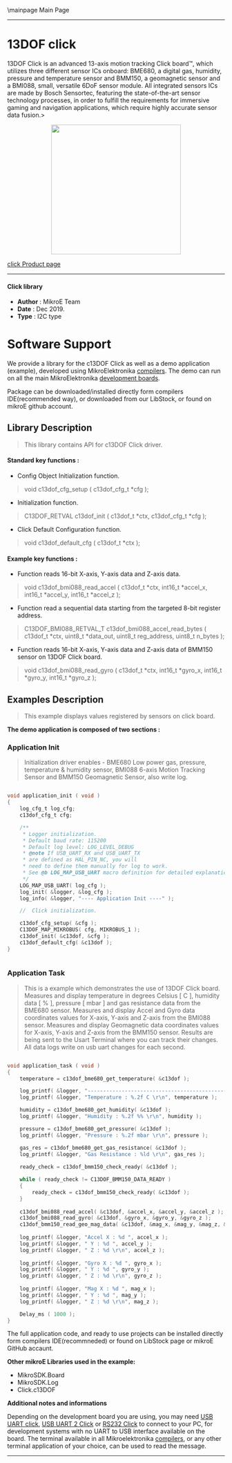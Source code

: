 \mainpage Main Page
 
 

---
# 13DOF click

13DOF Click is an advanced 13-axis motion tracking Click board™, which utilizes three different sensor ICs onboard: BME680, a digital gas, humidity, pressure and temperature sensor and BMM150, a geomagnetic sensor and a BMI088, small, versatile 6DoF sensor module. All integrated sensors ICs are made by Bosch Sensortec, featuring the state-of-the-art sensor technology processes, in order to fulfill the requirements for immersive gaming and navigation applications, which require highly accurate sensor data fusion.>

<p align="center">
  <img src="https://download.mikroe.com/images/click_for_ide/13dof_click.png" height=300px>
</p>

[click Product page](https://www.mikroe.com/13dof-click)

---


#### Click library 

- **Author**        : MikroE Team
- **Date**          : Dec 2019.
- **Type**          : I2C type


# Software Support

We provide a library for the c13DOF Click 
as well as a demo application (example), developed using MikroElektronika 
[compilers](https://shop.mikroe.com/compilers). 
The demo can run on all the main MikroElektronika [development boards](https://shop.mikroe.com/development-boards).

Package can be downloaded/installed directly form compilers IDE(recommended way), or downloaded from our LibStock, or found on mikroE github account. 

## Library Description

> This library contains API for c13DOF Click driver.

#### Standard key functions :

- Config Object Initialization function.
> void c13dof_cfg_setup ( c13dof_cfg_t *cfg ); 
 
- Initialization function.
> C13DOF_RETVAL c13dof_init ( c13dof_t *ctx, c13dof_cfg_t *cfg );

- Click Default Configuration function.
> void c13dof_default_cfg ( c13dof_t *ctx );


#### Example key functions :

- Function reads 16-bit X-axis, Y-axis data and Z-axis data.
> void c13dof_bmi088_read_accel ( c13dof_t *ctx, int16_t *accel_x, int16_t *accel_y, int16_t *accel_z );
 
- Function read a sequential data starting from the targeted 8-bit register address.
> C13DOF_BMI088_RETVAL_T c13dof_bmi088_accel_read_bytes ( c13dof_t *ctx, uint8_t *data_out, uint8_t reg_address, uint8_t n_bytes );

- Function reads 16-bit X-axis, Y-axis data and Z-axis data of BMM150 sensor on 13DOF Click board.
> void c13dof_bmi088_read_gyro ( c13dof_t *ctx, int16_t *gyro_x, int16_t *gyro_y, int16_t *gyro_z );

## Examples Description

> This example displays values registered by sensors on click board.

**The demo application is composed of two sections :**

### Application Init 

> Initialization driver enables -
> BME680 Low power gas, pressure, temperature & humidity sensor, 
> BMI088 6-axis Motion Tracking Sensor and
> BMM150 Geomagnetic Sensor, also write log.

```c

void application_init ( void )
{
    log_cfg_t log_cfg;
    c13dof_cfg_t cfg;

    /** 
     * Logger initialization.
     * Default baud rate: 115200
     * Default log level: LOG_LEVEL_DEBUG
     * @note If USB_UART_RX and USB_UART_TX 
     * are defined as HAL_PIN_NC, you will 
     * need to define them manually for log to work. 
     * See @b LOG_MAP_USB_UART macro definition for detailed explanation.
     */
    LOG_MAP_USB_UART( log_cfg );
    log_init( &logger, &log_cfg );
    log_info( &logger, "---- Application Init ----" );

    //  Click initialization.

    c13dof_cfg_setup( &cfg );
    C13DOF_MAP_MIKROBUS( cfg, MIKROBUS_1 );
    c13dof_init( &c13dof, &cfg );
    c13dof_default_cfg( &c13dof );
}
  
```

### Application Task

> This is a example which demonstrates the use of 13DOF Click board.
> Measures and display temperature in degrees Celsius [ C ], humidity data [ % ], 
> pressure [ mbar ] and gas resistance data from the BME680 sensor.
> Measures and display Accel and Gyro data coordinates values 
> for X-axis, Y-axis and Z-axis from the BMI088 sensor.
> Measures and display Geomagnetic data coordinates values for 
> X-axis, Y-axis and Z-axis from the BMM150 sensor.
> Results are being sent to the Usart Terminal where you can track their changes.
> All data logs write on usb uart changes for each second.

```c

void application_task ( void )
{
    temperature = c13dof_bme680_get_temperature( &c13dof );

    log_printf( &logger, "----------------------------------------------------------\n");
    log_printf( &logger, "Temperature : %.2f C \r\n", temperature );

    humidity = c13dof_bme680_get_humidity( &c13dof );
    log_printf( &logger, "Humidity : %.2f %% \r\n", humidity );

    pressure = c13dof_bme680_get_pressure( &c13dof );
    log_printf( &logger, "Pressure : %.2f mbar \r\n", pressure );

    gas_res = c13dof_bme680_get_gas_resistance( &c13dof );
    log_printf( &logger, "Gas Resistance : %ld \r\n", gas_res );
    
    ready_check = c13dof_bmm150_check_ready( &c13dof );

    while ( ready_check != C13DOF_BMM150_DATA_READY )
    {
        ready_check = c13dof_bmm150_check_ready( &c13dof );
    }
    
    c13dof_bmi088_read_accel( &c13dof, &accel_x, &accel_y, &accel_z );
    c13dof_bmi088_read_gyro( &c13dof, &gyro_x, &gyro_y, &gyro_z );
    c13dof_bmm150_read_geo_mag_data( &c13dof, &mag_x, &mag_y, &mag_z, &r_hall );
    
    log_printf( &logger, "Accel X : %d ", accel_x );
    log_printf( &logger, " Y : %d ", accel_y );
    log_printf( &logger, " Z : %d \r\n", accel_z );
    
    log_printf( &logger, "Gyro X : %d ", gyro_x );
    log_printf( &logger, " Y : %d ", gyro_y );
    log_printf( &logger, " Z : %d \r\n", gyro_z );
        
    log_printf( &logger, "Mag X : %d ", mag_x );
    log_printf( &logger, " Y : %d ", mag_y );
    log_printf( &logger, " Z : %d \r\n", mag_z );

    Delay_ms ( 1000 );
}

```


The full application code, and ready to use projects can be  installed directly form compilers IDE(recommneded) or found on LibStock page or mikroE GitHub accaunt.

**Other mikroE Libraries used in the example:** 

- MikroSDK.Board
- MikroSDK.Log
- Click.c13DOF

**Additional notes and informations**

Depending on the development board you are using, you may need 
[USB UART click](https://shop.mikroe.com/usb-uart-click), 
[USB UART 2 Click](https://shop.mikroe.com/usb-uart-2-click) or 
[RS232 Click](https://shop.mikroe.com/rs232-click) to connect to your PC, for 
development systems with no UART to USB interface available on the board. The 
terminal available in all Mikroelektronika 
[compilers](https://shop.mikroe.com/compilers), or any other terminal application 
of your choice, can be used to read the message.



---
